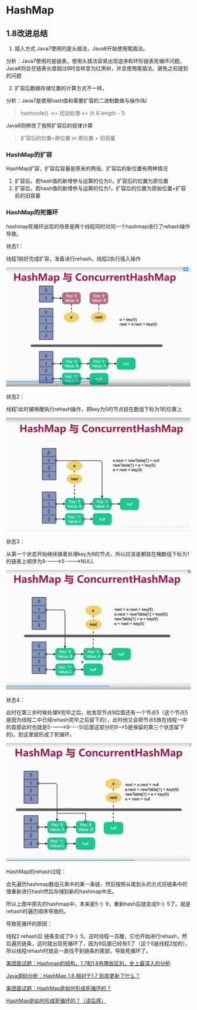 # HashMap

## 1.8改进总结

1. 插入方式  Java7使用的是头插法，Java8开始使用尾插法。

分析：Java7使用的是链表，使用头插法容易出现逆序和环形链表死循环问题。Java8则会在链表长度超过8时会转变为红黑树，并且使用尾插法。避免之前提到的问题

2. 扩容后数据存储位置的计算方式不一样。

分析：Java7是使用hash值和需要扩容的二进制数做与操作(&)
> hashcode() ->> 扰动处理->> (h & length - 1)

Java8则修改了按照扩容后的规律计算
> 扩容后的位置=原位置 or 原位置 + 旧容量

### HashMap的扩容

HashMap扩容，扩容后容量是原来的两倍。扩容后的新位置有两种情况

1. 扩容后，若hash值的新增参与运算的位为0，扩容后的位置为原位置
2. 扩容后，若hash值的新增参与运算的位为1，扩容后的位置为原始位置+扩容前的旧容量

### HashMap的死循环

hashmap死循环出现的场景是两个线程同时对同一个hashmap进行了rehash操作导致。

状态1：

线程1刚好完成扩容，准备进行rehash，线程2执行插入操作

![在这里插入图片描述](HashMap.assets/20190125231950932-1585449546370.png)

状态2：

线程1此时被唤醒执行rehash操作，把key为5的节点挂在数组下标为1的位置上

![在这里插入图片描述](HashMap.assets/20190125232018560.png)

状态3：

从第一个状态开始继续接着处理key为9的节点，所以应该是都挂在桶数组下标为1的链表上顺序为9---->5---->NULL

![在这里插入图片描述](HashMap.assets/20190125232045459.png)

状态4：

此时在第三步时候处理9完毕之后，他发现节点9后面还有一个节点5（这个节点5是因为线程二中已经rehash完毕之后留下的），此时他又会把节点5放在线程一中的首部此时也就是5---->9----5(后面这部分的9–>5是保留的第三个状态留下的)，到这里就形成了死循环。

![在这里插入图片描述](HashMap.assets/2019012523211371.png)

HashMap的rehash过程：

会先遍历hashmap数组元素中的某一条链，然后按照从尾到头的方式将链条中的值重新进行hash然后存储到新的hashmap中去。

 所以上图中原先的hashmap中，本来是5-》9，重新hash后就变成9-》5了。就是rehash时遍历顺序导致的。

导致死循环的原因：

线程2 rehash后 链条变成了9-》5，这时线程一苏醒，它也开始进行rehash，然后遍历链条，这时就出现死循环了，因为9后面已经有5了（这个5是线程2加的），所以线程rehash时就会一直找不到链条的尾部，导致死循环了。

[美团面试题：Hashmap的结构，1.7和1.8有哪些区别，史上最深入的分析](https://blog.csdn.net/qq_36520235/article/details/82417949)

[Java源码分析：HashMap 1.8 相对于1.7 到底更新了什么？](https://www.jianshu.com/p/8324a34577a0)

[美团面试题：HashMap是如何形成死循环的？](https://blog.csdn.net/qq_36520235/article/details/86653136)

[HashMap是如何形成死循环的？（读后感）](https://juejin.im/post/5e7635595188252c077a33e4)